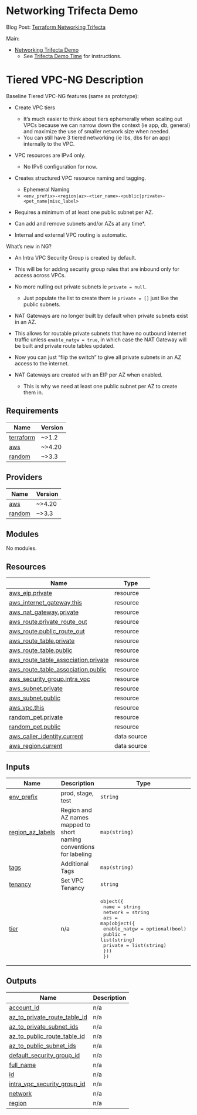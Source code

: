 # Networking Trifecta Demo
Blog Post:
[Terraform Networking Trifecta ](https://jq1.io/posts/tnt/)

Main:
- [Networking Trifecta Demo](https://github.com/JudeQuintana/terraform-main/tree/main/networking_trifecta_demo)
  - See [Trifecta Demo Time](https://jq1.io/posts/tnt/#trifecta-demo-time) for instructions.

# Tiered VPC-NG Description
Baseline Tiered VPC-NG features (same as prototype):

- Create VPC tiers
  - It’s much easier to think about tiers ephemerally when scaling out VPCs because we can narrow down the context (ie app, db, general) and maximize the use of smaller network size when needed.
  - You can still have 3 tiered networking (ie lbs, dbs for an app) internally to the VPC.
- VPC resources are IPv4 only.
  - No IPv6 configuration for now.

- Creates structured VPC resource naming and tagging.
  - Ephemeral Naming
  - `<env_prefix>-<region|az>-<tier_name>-<public|private>-<pet_name|misc_label>`

- Requires a minimum of at least one public subnet per AZ.

- Can add and remove subnets and/or AZs at any time*.

- Internal and external VPC routing is automatic.

What’s new in NG?

- An Intra VPC Security Group is created by default.

 - This will be for adding security group rules that are inbound only for access across VPCs.
 - No more nulling out private subnets ie `private = null`.
   - Just populate the list to create them ie `private = []` just like the public subnets.

- NAT Gateways are no longer built by default when private subnets exist in an AZ.
 - This allows for routable private subnets that have no outbound internet traffic unless `enable_natgw = true`, in which case the NAT Gateway will be built and private route tables updated.
 - Now you can just “flip the switch” to give all private subnets in an AZ access to the internet.
 - NAT Gateways are created with an EIP per AZ when enabled.
   - This is why we need at least one public subnet per AZ to create them in.

## Requirements

| Name | Version |
|------|---------|
| <a name="requirement_terraform"></a> [terraform](#requirement\_terraform) | ~>1.2 |
| <a name="requirement_aws"></a> [aws](#requirement\_aws) | ~>4.20 |
| <a name="requirement_random"></a> [random](#requirement\_random) | ~>3.3 |

## Providers

| Name | Version |
|------|---------|
| <a name="provider_aws"></a> [aws](#provider\_aws) | ~>4.20 |
| <a name="provider_random"></a> [random](#provider\_random) | ~>3.3 |

## Modules

No modules.

## Resources

| Name | Type |
|------|------|
| [aws_eip.private](https://registry.terraform.io/providers/hashicorp/aws/latest/docs/resources/eip) | resource |
| [aws_internet_gateway.this](https://registry.terraform.io/providers/hashicorp/aws/latest/docs/resources/internet_gateway) | resource |
| [aws_nat_gateway.private](https://registry.terraform.io/providers/hashicorp/aws/latest/docs/resources/nat_gateway) | resource |
| [aws_route.private_route_out](https://registry.terraform.io/providers/hashicorp/aws/latest/docs/resources/route) | resource |
| [aws_route.public_route_out](https://registry.terraform.io/providers/hashicorp/aws/latest/docs/resources/route) | resource |
| [aws_route_table.private](https://registry.terraform.io/providers/hashicorp/aws/latest/docs/resources/route_table) | resource |
| [aws_route_table.public](https://registry.terraform.io/providers/hashicorp/aws/latest/docs/resources/route_table) | resource |
| [aws_route_table_association.private](https://registry.terraform.io/providers/hashicorp/aws/latest/docs/resources/route_table_association) | resource |
| [aws_route_table_association.public](https://registry.terraform.io/providers/hashicorp/aws/latest/docs/resources/route_table_association) | resource |
| [aws_security_group.intra_vpc](https://registry.terraform.io/providers/hashicorp/aws/latest/docs/resources/security_group) | resource |
| [aws_subnet.private](https://registry.terraform.io/providers/hashicorp/aws/latest/docs/resources/subnet) | resource |
| [aws_subnet.public](https://registry.terraform.io/providers/hashicorp/aws/latest/docs/resources/subnet) | resource |
| [aws_vpc.this](https://registry.terraform.io/providers/hashicorp/aws/latest/docs/resources/vpc) | resource |
| [random_pet.private](https://registry.terraform.io/providers/hashicorp/random/latest/docs/resources/pet) | resource |
| [random_pet.public](https://registry.terraform.io/providers/hashicorp/random/latest/docs/resources/pet) | resource |
| [aws_caller_identity.current](https://registry.terraform.io/providers/hashicorp/aws/latest/docs/data-sources/caller_identity) | data source |
| [aws_region.current](https://registry.terraform.io/providers/hashicorp/aws/latest/docs/data-sources/region) | data source |

## Inputs

| Name | Description | Type | Default | Required |
|------|-------------|------|---------|:--------:|
| <a name="input_env_prefix"></a> [env\_prefix](#input\_env\_prefix) | prod, stage, test | `string` | n/a | yes |
| <a name="input_region_az_labels"></a> [region\_az\_labels](#input\_region\_az\_labels) | Region and AZ names mapped to short naming conventions for labeling | `map(string)` | n/a | yes |
| <a name="input_tags"></a> [tags](#input\_tags) | Additional Tags | `map(string)` | `{}` | no |
| <a name="input_tenancy"></a> [tenancy](#input\_tenancy) | Set VPC Tenancy | `string` | `"default"` | no |
| <a name="input_tier"></a> [tier](#input\_tier) | n/a | <pre>object({<br>    name    = string<br>    network = string<br>    azs = map(object({<br>      enable_natgw = optional(bool)<br>      public       = list(string)<br>      private      = list(string)<br>    }))<br>  })</pre> | n/a | yes |

## Outputs

| Name | Description |
|------|-------------|
| <a name="output_account_id"></a> [account\_id](#output\_account\_id) | n/a |
| <a name="output_az_to_private_route_table_id"></a> [az\_to\_private\_route\_table\_id](#output\_az\_to\_private\_route\_table\_id) | n/a |
| <a name="output_az_to_private_subnet_ids"></a> [az\_to\_private\_subnet\_ids](#output\_az\_to\_private\_subnet\_ids) | n/a |
| <a name="output_az_to_public_route_table_id"></a> [az\_to\_public\_route\_table\_id](#output\_az\_to\_public\_route\_table\_id) | n/a |
| <a name="output_az_to_public_subnet_ids"></a> [az\_to\_public\_subnet\_ids](#output\_az\_to\_public\_subnet\_ids) | n/a |
| <a name="output_default_security_group_id"></a> [default\_security\_group\_id](#output\_default\_security\_group\_id) | n/a |
| <a name="output_full_name"></a> [full\_name](#output\_full\_name) | n/a |
| <a name="output_id"></a> [id](#output\_id) | n/a |
| <a name="output_intra_vpc_security_group_id"></a> [intra\_vpc\_security\_group\_id](#output\_intra\_vpc\_security\_group\_id) | n/a |
| <a name="output_network"></a> [network](#output\_network) | n/a |
| <a name="output_region"></a> [region](#output\_region) | n/a |
